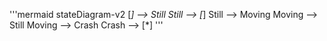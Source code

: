 '''mermaid
stateDiagram-v2
[*] --> Still
Still --> [*]
Still --> Moving
Moving --> Still
Moving --> Crash
Crash --> [*]
'''
